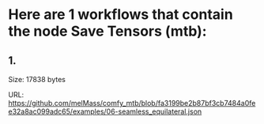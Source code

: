 # Here are 1 workflows that contain the node Save Tensors (mtb):

## 1. 

Size: 17838 bytes

URL: https://github.com/melMass/comfy_mtb/blob/fa3199be2b87bf3cb7484a0fee32a8ac099adc65/examples/06-seamless_equilateral.json

